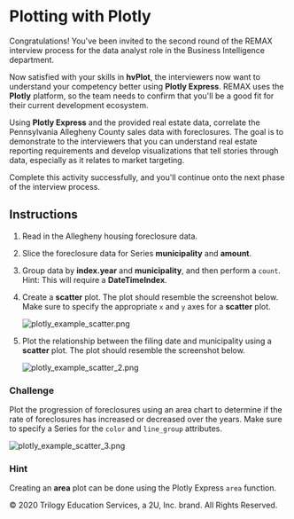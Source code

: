 # Plotting with Plotly

Congratulations! You've been invited to the second round of the REMAX interview process for the data analyst role in the Business Intelligence department.

Now satisfied with your skills in **hvPlot**, the interviewers now want to understand your competency better using **Plotly Express**. REMAX  uses the **Plotly** platform, so the team needs to confirm that you'll be a good fit for their current development ecosystem.

Using **Plotly Express** and the provided real estate data, correlate the Pennsylvania Allegheny County sales data with foreclosures. The goal is to demonstrate to the interviewers that you can understand real estate reporting requirements and develop visualizations that tell stories through data, especially as it relates to market targeting.

Complete this activity successfully, and you'll continue onto the next phase of the interview process.

## Instructions

1. Read in the Allegheny housing foreclosure data.

2. Slice the foreclosure data for Series **municipality** and **amount**.

3. Group data by **index.year** and **municipality**, and then perform a `count`. Hint: This will require a **DateTimeIndex**.

4. Create a **scatter** plot. The plot should resemble the screenshot below. Make sure to specify the appropriate `x` and `y` axes for a **scatter** plot.

    ![plotly_example_scatter.png](Images/plotly_example_scatter.png)

5. Plot the relationship between the filing date and municipality using a **scatter** plot. The plot should resemble the screenshot below.

    ![plotly_example_scatter_2.png](Images/plotly_example_scatter_2.png)

### Challenge

Plot the progression of foreclosures using an area chart to determine if the rate of foreclosures has increased or decreased over the years. Make sure to specify a Series for the `color` and `line_group` attributes.

  ![plotly_example_scatter_3.png](Images/plotly_example_scatter_3.png)

### Hint

Creating an **area** plot can be done using the Plotly Express `area` function.



© 2020 Trilogy Education Services, a 2U, Inc. brand. All Rights Reserved.
